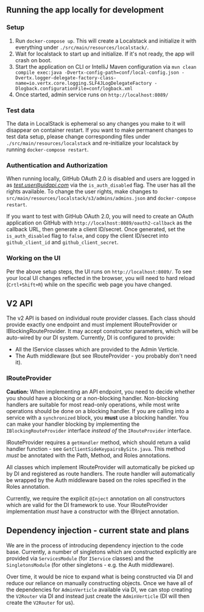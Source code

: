 ## Running the app locally for development
### Setup
1. Run `docker-compose up`. This will create a Localstack and initialize it with everything under `./src/main/resources/localstack/`.
2. Wait for localstack to start up and initialize. If it's not ready, the app will crash on boot. 
3. Start the application on CLI or IntelliJ Maven configuration via `mvn clean compile exec:java -Dvertx-config-path=conf/local-config.json -Dvertx.logger-delegate-factory-class-name=io.vertx.core.logging.SLF4JLogDelegateFactory -Dlogback.configurationFile=conf/logback.xml`
4. Once started, admin service runs on `http://localhost:8089/`

### Test data
The data in LocalStack is ephemeral so any changes you make to it will disappear on container restart. If you want
to make permanent changes to test data setup, please change corresponding files under `./src/main/resources/localstack`
and re-initialize your localstack by running `docker-compose restart`.

### Authentication and Authorization
When running locally, GitHub OAuth 2.0 is disabled and users are logged in as *test.user@uidapi.com* via the 
`is_auth_disabled` flag. The user has all the rights available. To change the user rights, make changes to 
`src/main/resources/localstack/s3/admins/admins.json` and `docker-compose restart`.

If you want to test with GitHub OAuth 2.0, you will need to create an OAuth application on GitHub with `http://localhost:8089/oauth2-callback` as the callback URL, then generate a client ID/secret. Once generated, set the `is_auth_disabled` flag to `false`, and copy the client ID/secret into `github_client_id` and `github_client_secret`.

### Working on the UI
Per the above setup steps, the UI runs on `http://localhost:8089/`. To see your local UI changes reflected in the browser, you will need to hard reload (`Crtl+Shift+R`) while on the specific web page you have changed. 

## V2 API

The v2 API is based on individual route provider classes. Each class should provide exactly one endpoint and must implement IRouteProvider  or IBlockingRouteProvider. It may accept constructor parameters, which will be auto-wired by our DI system. Currently, DI is configured to provide:
- All the IService classes which are provided to the Admin Verticle.
- The Auth middleware (but see IRouteProvider - you probably don't need it).

### IRouteProvider

**Caution:** When implementing an API endpoint, you need to decide whether you should have a blocking or a non-blocking handler. Non-blocking handlers are suitable for most read-only operations, while most write operations should be done on a blocking handler. If you are calling into a service with a `synchronized` block, you **must** use a blocking handler. You can make your handler blocking by implementing the `IBlockingRouteProvider` interface *instead of* the `IRouteProvider` interface.

IRouteProvider requires a `getHandler` method, which should return a valid handler function - see `GetClientSideKeypairsBySite.java`. This method *must* be annotated with the Path, Method, and Roles annotations.

All classes which implement IRouteProvider will automatically be picked up by DI and registered as route handlers. The route handler will automatically be wrapped by the Auth middleware based on the roles specified in the Roles annotation.

Currently, we require the explicit `@Inject` annotation on all constructors which are valid for the DI framework to use. Your IRouteProvider implementation *must* have a constructor with the @Inject annotation. 

## Dependency injection - current state and plans

We are in the process of introducing dependency injection to the code base. Currently, a number of singletons which are constructed explicitly are provided via `ServicesModule` (for `IService` classes) and the `SingletonsModule` (for other singletons - e.g. the Auth middleware).

Over time, it would be nice to expand what is being constructed via DI and reduce our reliance on manually constructing objects. Once we have all of the dependencies for `AdminVerticle` available via DI, we can stop creating the `V2Router` via DI and instead just create the `AdminVerticle` (DI will then create the `V2Router` for us).
